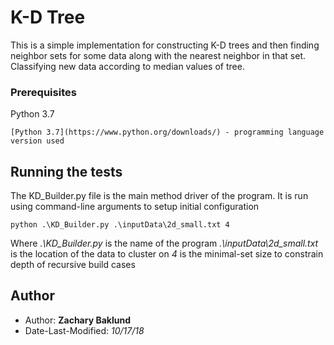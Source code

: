 # K-D Tree

This is a simple implementation for
constructing K-D trees and then finding neighbor sets
for some data along with the nearest neighbor in that set.
Classifying new data according to median values of tree. 

### Prerequisites

Python 3.7

```
[Python 3.7](https://www.python.org/downloads/) - programming language version used
```

## Running the tests

The KD_Builder.py file is the main method driver of the program.
It is run using command-line arguments to setup initial configuration
```
python .\KD_Builder.py .\inputData\2d_small.txt 4
```
Where *.\KD_Builder.py* is the name of the program
    *.\inputData\2d_small.txt* is the location of the data to cluster on
    *4* is the minimal-set size to constrain depth of recursive build cases

## Author

* Author: **Zachary Baklund**
* Date-Last-Modified: *10/17/18*